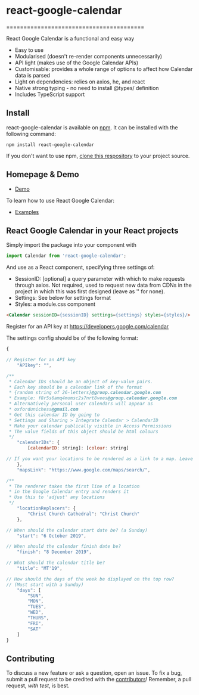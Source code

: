 # react-google-calendar
========================================

React Google Calendar is a functional and easy way 

- Easy to use
- Modularised (doesn't re-render components unnecessarily)
- API light (makes use of the Google Calendar APIs)
- Customisable: provides a whole range of options to affect how Calendar data is parsed
- Light on dependencies: relies on axios, he, and react
- Native strong typing - no need to install @types/ definition
- Includes TypeScript support

Install
-------

react-google-calendar is available on [npm](https://www.npmjs.com/package/react-google-calendar). It
can be installed with the following command:

    npm install react-google-calendar

If you don't want to use npm, [clone this respository](https://github.com/theLAZYmd/react-google-calendar.git) to your project source.


Homepage & Demo
----------------

- [Demo](https://oxfordunichess.github.io/oucc-frontend/termcard)

To learn how to use React Google Calendar:

- [Examples](https://github.com/theLAZYmd/react-google-calendar/blob/master/examples)


React Google Calendar in your React projects
--------------------

Simply import the package into your component with

```jsx
import Calendar from 'react-google-calendar';
```

And use as a React component, specifying three settings of:
- SessionID: [optional] a query parameter with which to make requests through axios. Not required, used to request new data from CDNs in the project in which this was first designed (leave as '' for none).
- Settings: See below for settings format
- Styles: a module.css component

```html
<Calendar sessionID={sessionID} settings={settings} styles={styles}/>
```

Register for an API key at https://developers.google.com/calendar

The settings config should be of the following format:

```js
{

// Register for an API key
	"APIkey": "",

/**
 * Calendar IDs should be an object of key-value pairs.
 * Each key should be a calendar link of the format
 * {random string of 26-letters}@group.calendar.google.com
 * Example: f8r5s6amq4momsc2s7nrt8vees@group.calendar.google.com
 * Alternatively personal user calendars will appear as
 * oxfordunichess@gmail.com
 * Get this calendar ID by going to
 * Settings and Sharing > Integrate Calendar > CalendarID
 * Make your calendar publically visible in Access Permissions
 * The value fields of this object should be html colours
 */
	"calendarIDs": {
		[calendarID: string]: [colour: string]

// If you want your locations to be rendered as a link to a map. Leave blank for none. Use Google Maps (below) as default
	},
	"mapsLink": "https://www.google.com/maps/search/",

/**
 * The renderer takes the first line of a location
 * in the Google Calendar entry and renders it
 * Use this to 'adjust' any locations
 */
	"locationReplacers": {
		"Christ Church Cathedral": "Christ Church"
	},

// When should the calendar start date be? (a Sunday)
	"start": "6 October 2019",

// When should the calendar finish date be?
	"finish": "8 December 2019",

// What should the calendar title be?
	"title": "MT'19",

// How should the days of the week be displayed on the top row?
// (Must start with a Sunday)
	"days": [
		"SUN",
		"MON",
		"TUES",
		"WED",
		"THURS",
		"FRI",
		"SAT"
	]
}
```

Contributing
------------

To discuss a new feature or ask a question, open an issue. To fix a bug, submit a pull request to be credited with the [contributors](https://github.com/theLAZYmd/react-google-calendar/graphs/contributors)! Remember, a pull request, *with test*, is best.